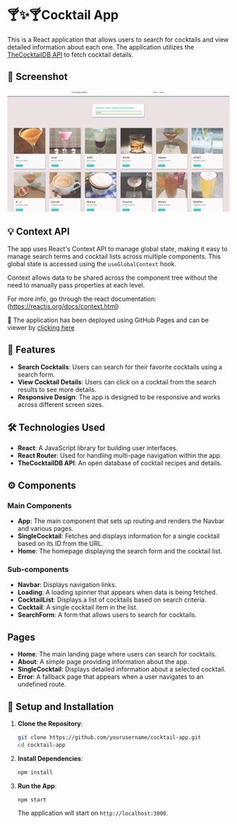 # 🍸✨🍸Cocktail App

This is a React application that allows users to search for cocktails and view detailed information about each one.
The application utilizes the [TheCocktailDB API](https://www.thecocktaildb.com/) to fetch cocktail details.

## 📸 Screenshot

![Screenshot 1](src/assets/the_cocktailDB.png)


## 💡 Context API

The app uses React's Context API to manage global state, making it easy to manage search terms and cocktail lists across multiple components. This global state is accessed using the `useGlobalContext` hook.

Context allows data to be shared across the component tree without the need to manually pass properties at each level.

For more info, go through the react documentation: (https://reactjs.org/docs/context.html)

👀 The application has been deployed using GitHub Pages and can be viewer by [clicking here](https://JCJetz.github.io/Ejercicios_y_proyectos_Bootcamp/proyectos/cocktailDB-app/)

## 🔑 Features

- **Search Cocktails**: Users can search for their favorite cocktails using a search form.
- **View Cocktail Details**: Users can click on a cocktail from the search results to see more details.
- **Responsive Design**: The app is designed to be responsive and works across different screen sizes.

## 🛠️ Technologies Used

- **React**: A JavaScript library for building user interfaces.
- **React Router**: Used for handling multi-page navigation within the app.
- **TheCocktailDB API**: An open database of cocktail recipes and details.

## ⚙️ Components

### Main Components

- **App**: The main component that sets up routing and renders the Navbar and various pages.
- **SingleCocktail**: Fetches and displays information for a single cocktail based on its ID from the URL.
- **Home**: The homepage displaying the search form and the cocktail list.

### Sub-components

- **Navbar**: Displays navigation links.
- **Loading**: A loading spinner that appears when data is being fetched.
- **CocktailList**: Displays a list of cocktails based on search criteria.
- **Cocktail**: A single cocktail item in the list.
- **SearchForm**: A form that allows users to search for cocktails.

## Pages

- **Home**: The main landing page where users can search for cocktails.
- **About**: A simple page providing information about the app.
- **SingleCocktail**: Displays detailed information about a selected cocktail.
- **Error**: A fallback page that appears when a user navigates to an undefined route.

## 🚧 Setup and Installation

1. **Clone the Repository**:
   ```bash
   git clone https://github.com/yourusername/cocktail-app.git
   cd cocktail-app
   ```
   
2. **Install Dependencies**:
   ```bash
   npm install
   ```
   
3. **Run the App**:
   ```bash
   npm start
   ```
   The application will start on `http://localhost:3000`.





